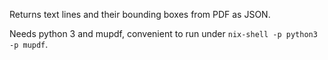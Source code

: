 Returns text lines and their bounding boxes from PDF as JSON.

Needs python 3 and mupdf, convenient to run under `nix-shell -p python3 -p mupdf`.
